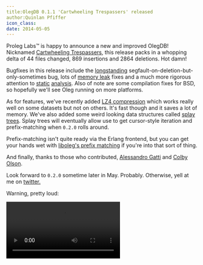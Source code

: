 ```yaml
---
title:OlegDB 0.1.1 'Cartwheeling Trespassers' released
author:Quinlan Pfiffer
icon_class:
date: 2014-05-05
---
```


Proleg Labs&trade; is happy to announce a new and improved OlegDB! Nicknamed
[Cartwheeling Trespassers](https://github.com/infoforcefeed/OlegDB/releases/tag/v.0.1.1),
this release packs in a whopping delta of 44 files
changed, 869 insertions and 2864 deletions. Hot damn!

Bugfixes in this release include the
[longstanding](https://github.com/infoforcefeed/OlegDB/issues/43)
segfault-on-deletion-but-only-sometimes bug, lots of [memory leak](https://github.com/infoforcefeed/OlegDB/pulls?direction=desc&page=1&sort=created&state=closed)
fixes and a much more rigorous attention to
[static](https://scan.coverity.com/projects/1414)
[analysis](https://padrepio.in/richelieu/infoforcefeed/OlegDB/). Also of note
are some compilation fixes for BSD, so hopefully we'll see Oleg running on
more platforms.

As for features, we've recently added [LZ4
compression](https://code.google.com/p/lz4/) which works really well on some
datasets but not on others. It's fast though and it saves a lot of memory.
We've also added some weird looking data structures called [splay trees](http://en.wikipedia.org/wiki/Splay_tree).
Splay trees will eventually allow use to get cursor-style iteration and 
prefix-matching when `0.2.0` rolls around.

Prefix-matching isn't quite ready via the Erlang frontend, but you can get your
hands wet with [liboleg's prefix matching](/docs/0.1.1/en/documentation.html#ol_prefix_match)
if you're into that sort of thing.

And finally, thanks to those who contributed, [Alessandro
Gatti](https://faulty.equipment/) and [Colby Olson](https://github.com/colby).

Look forward to `0.2.0` sometime later in May. Probably. Otherwise, yell at me
on [twitter.](https://twitter.com/WAallLy)

Warning, pretty loud:

<video src="/static/img/inthemayo.webm" controls></video>
